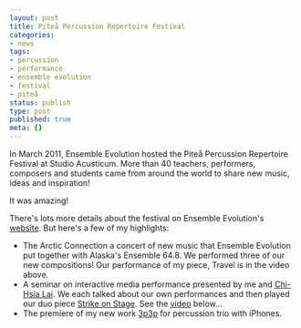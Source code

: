 ```yaml
---
layout: post
title: Piteå Percussion Repertoire Festival
categories:
- news
tags:
- percussion
- performance
- ensemble evolution
- festival
- piteå
status: publish
type: post
published: true
meta: {}
---
```


In March 2011, Ensemble Evolution hosted the Piteå Percussion Repertoire Festival at Studio Acusticum. More than 40 teachers, performers, composers and students came from around the world to share new music, ideas and inspiration!

It was amazing!

There's lots more details about the festival on Ensemble Evolution's [website](http://www.ensemble-evolution.com). But here's a few of my highlights:

* The Arctic Connection a concert of new music that Ensemble Evolution put together with Alaska's Ensemble 64.8. We performed three of our new compositions! Our performance of my piece, Travel is in the video above.
* A seminar on interactive media performance presented by me and [Chi-Hsia Lai](http://www.laichihsia.com). We each talked about our own performances and then played our duo piece [Strike on Stage](http://strikeonstage.posterous.com). See the [video](http://www.youtube.com/watch?v=apLqb0UgO_A) below...
* The premiere of my new work [3p3p](http://youtu.be/vJfFVxCJGZE) for percussion trio with iPhones.

